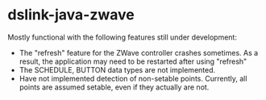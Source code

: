 # dslink-java-zwave
Mostly functional with the following features still under development:
- The "refresh" feature for the ZWave controller crashes sometimes.
 As a result, the application may need to be restarted after using "refresh"
- The SCHEDULE, BUTTON data types are not implemented.
- Have not implemented detection of non-setable points.  Currently, all points are
 assumed setable, even if they actually are not.